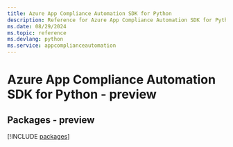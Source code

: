 ```yaml
---
title: Azure App Compliance Automation SDK for Python
description: Reference for Azure App Compliance Automation SDK for Python
ms.date: 08/29/2024
ms.topic: reference
ms.devlang: python
ms.service: appcomplianceautomation
---
```

# Azure App Compliance Automation SDK for Python - preview
## Packages - preview
[!INCLUDE [packages](app-compliance-automation-index.md)]